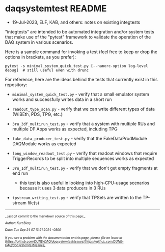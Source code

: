 # daqsystemtest README

* 19-Jul-2023, ELF, KAB, and others: notes on existing integtests

"integtests" are intended to be automated integration and/or system tests that make use of the
"pytest" framework to validate the operation of the DAQ system in various scenarios.

Here is a sample command for invoking a test (feel free to keep or drop the options in brackets, as you prefer):

```
pytest -s minimal_system_quick_test.py [--nanorc-option log-level debug]  # still useful even with drunc
```

For reference, here are the ideas behind the tests that currently exist in this repository:

* `minimal_system_quick_test.py` - verify that a small emulator system works and successfully writes data in a short run

* `readout_type_scan.py` - verify that we can write different types of data (WIBEth, PDS, TPG, etc.)

* `3ru_3df_multirun_test.py` - verify that a system with multiple RUs and multiple DF Apps works as expected, including TPG

* `fake_data_producer_test.py` - verify that the FakeDataProdModule DAQModule works as expected

* `long_window_readout_test.py` - verify that readout windows that require TriggerRecords to be split into multiple sequences works as expected

* `3ru_1df_multirun_test.py` - verify that we don't get empty fragments at end run

  * this test is also useful in looking into high-CPU-usage scenarios because it uses 3 data producers in 3 RUs

* `tpstream_writing_test.py` - verify that TPSets are written to the TP-stream file(s)


-----

<font size="1">
_Last git commit to the markdown source of this page:_


_Author: Kurt Biery_

_Date: Tue Sep 24 07:13:21 2024 -0500_

_If you see a problem with the documentation on this page, please file an Issue at [https://github.com/DUNE-DAQ/daqsystemtest/issues](https://github.com/DUNE-DAQ/daqsystemtest/issues)_
</font>
